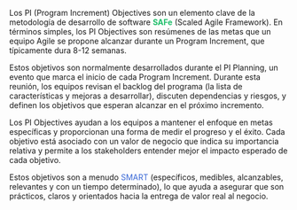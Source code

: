 Los PI (Program Increment) Objectives son un elemento clave de la metodología de desarrollo de software **<span style='color:#20bf6b'>SAFe</span>** (Scaled Agile Framework). En términos simples, los PI Objectives son resúmenes de las metas que un equipo Agile se propone alcanzar durante un Program Increment, que típicamente dura 8-12 semanas.

Estos objetivos son normalmente desarrollados durante el PI Planning, un evento que marca el inicio de cada Program Increment. Durante esta reunión, los equipos revisan el backlog del programa (la lista de características y mejoras a desarrollar), discuten dependencias y riesgos, y definen los objetivos que esperan alcanzar en el próximo incremento.

Los PI Objectives ayudan a los equipos a mantener el enfoque en metas específicas y proporcionan una forma de medir el progreso y el éxito. Cada objetivo está asociado con un valor de negocio que indica su importancia relativa y permite a los stakeholders entender mejor el impacto esperado de cada objetivo.

Estos objetivos son a menudo <span style='color:#3867d6'>SMART</span> (específicos, medibles, alcanzables, relevantes y con un tiempo determinado), lo que ayuda a asegurar que son prácticos, claros y orientados hacia la entrega de valor real al negocio.
